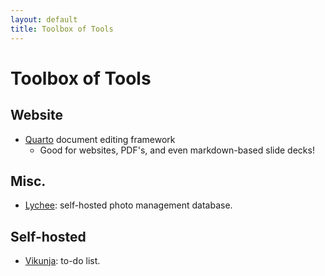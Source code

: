 ```yaml
---
layout: default
title: Toolbox of Tools
---
```


# Toolbox of Tools

## Website 

- [Quarto](https://quarto.org/docs/gallery/) document editing framework 
  - Good for websites, PDF's, and even markdown-based slide decks! 

## Misc. 

- [Lychee](https://lycheeorg.github.io/): self-hosted photo management database. 

## Self-hosted 

- [Vikunja](https://vikunja.io/): to-do list. 